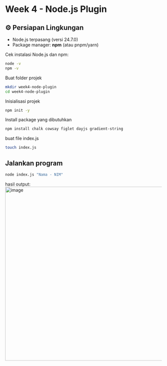 # Week 4 - Node.js Plugin

## ⚙️ Persiapan Lingkungan
- Node.js terpasang (versi 24.7.0)
- Package manager: **npm** (atau pnpm/yarn)

Cek instalasi Node.js dan npm:
```bash
node -v
npm -v
```
Buat folder projek
```bash
mkdir week4-node-plugin
cd week4-node-plugin
```
Inisialisasi projek
```bash
npm init -y
```

Install package yang dibutuhkan
```bash
npm install chalk cowsay figlet dayjs gradient-string
```

buat file index.js
```bash
touch index.js
```
## Jalankan program
```bash
node index.js "Nama - NIM"
```
hasil output:
<img width="658" height="558" alt="image" src="https://github.com/user-attachments/assets/f1b1b3ab-c74e-47e6-ba27-aee1bc1adcb6" />

